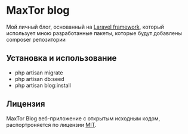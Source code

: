 # MaxTor blog

Мой личный блог, основанный на [Laravel framework](http://laravel.com), который использует мною разработанные пакеты, которые будут добавлены composer репозитории

## Установка и использование

* php artisan migrate
* php artisan db:seed
* php artisan blog:install


## Лицензия

MaxTor Blog веб-приложение с открытым исходным кодом, распортроняется по лицензии [MIT](http://opensource.org/licenses/MIT).

